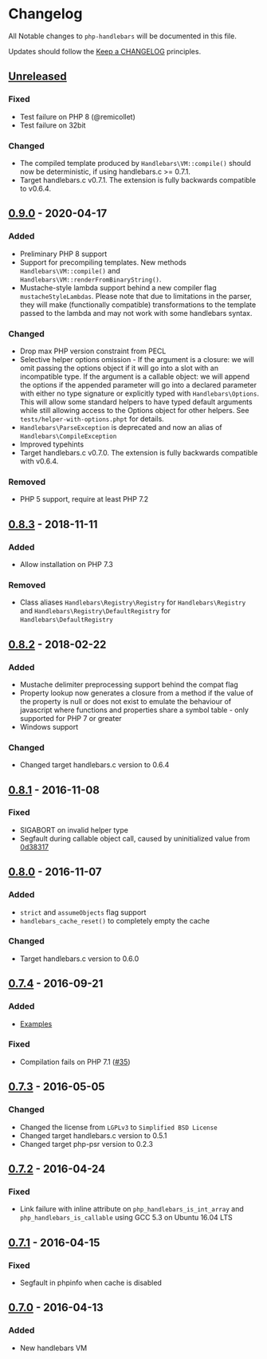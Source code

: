 # Changelog

All Notable changes to `php-handlebars` will be documented in this file.

Updates should follow the [Keep a CHANGELOG](http://keepachangelog.com/) principles.

## [Unreleased]

### Fixed
- Test failure on PHP 8 (@remicollet)
- Test failure on 32bit

### Changed
- The compiled template produced by `Handlebars\VM::compile()` should now be deterministic, if using handlebars.c >= 0.7.1.
- Target handlebars.c v0.7.1. The extension is fully backwards compatible to v0.6.4.

## [0.9.0] - 2020-04-17

### Added
- Preliminary PHP 8 support
- Support for precompiling templates. New methods `Handlebars\VM::compile()` and `Handlebars\VM::renderFromBinaryString()`.
- Mustache-style lambda support behind a new compiler flag `mustacheStyleLambdas`. Please note that due to limitations in
the parser, they will make (functionally compatible) transformations to the template passed to the lambda and may not work
with some handlebars syntax.

### Changed
- Drop max PHP version constraint from PECL
- Selective helper options omission - If the argument is a closure: we will omit passing the options
object if it will go into a slot with an incompatible type. If the argument is a callable object: we will append the
options if the appended parameter will go into a declared parameter with either no type signature or explicitly
typed with `Handlebars\Options`. This will allow some standard helpers to have typed default arguments while still allowing
access to the Options object for other helpers. See `tests/helper-with-options.phpt` for details.
- `Handlebars\ParseException` is deprecated and now an alias of `Handlebars\CompileException`
- Improved typehints
- Target handlebars.c v0.7.0. The extension is fully backwards compatible with v0.6.4.

### Removed
- PHP 5 support, require at least PHP 7.2

## [0.8.3] - 2018-11-11

### Added
- Allow installation on PHP 7.3

### Removed
- Class aliases `Handlebars\Registry\Registry` for `Handlebars\Registry` and `Handlebars\Registry\DefaultRegistry` for `Handlebars\DefaultRegistry`

## [0.8.2] - 2018-02-22

### Added
- Mustache delimiter preprocessing support behind the compat flag
- Property lookup now generates a closure from a method if the value of the property is null or does not exist to emulate the behaviour of javascript where functions and properties share a symbol table - only supported for PHP 7 or greater
- Windows support

### Changed
- Changed target handlebars.c version to 0.6.4

## [0.8.1] - 2016-11-08

### Fixed
- SIGABORT on invalid helper type
- Segfault during callable object call, caused by uninitialized value from [0d38317](https://github.com/jbboehr/php-handlebars/commit/0d38317b983cf7411adc9d93f2f43e0ecab69642u)

## [0.8.0] - 2016-11-07

### Added
- `strict` and `assumeObjects` flag support
- `handlebars_cache_reset()` to completely empty the cache

### Changed
- Target handlebars.c version to 0.6.0

## [0.7.4] - 2016-09-21

### Added
- [Examples](examples)

### Fixed
- Compilation fails on PHP 7.1 ([#35](https://github.com/jbboehr/php-handlebars/pull/35))

## [0.7.3] - 2016-05-05

### Changed
- Changed the license from `LGPLv3` to `Simplified BSD License`
- Changed target handlebars.c version to 0.5.1
- Changed target php-psr version to 0.2.3

## [0.7.2] - 2016-04-24

### Fixed
- Link failure with inline attribute on `php_handlebars_is_int_array` and `php_handlebars_is_callable` using GCC 5.3 on Ubuntu 16.04 LTS


## [0.7.1] - 2016-04-15

### Fixed
- Segfault in phpinfo when cache is disabled

## [0.7.0] - 2016-04-13

### Added
- New handlebars VM


[Unreleased]: https://github.com/jbboehr/php-handlebars/compare/v0.9.0...HEAD
[0.9.0]: https://github.com/jbboehr/php-handlebars/compare/v0.8.3...v0.9.0
[0.8.3]: https://github.com/jbboehr/php-handlebars/compare/v0.8.2...v0.8.3
[0.8.2]: https://github.com/jbboehr/php-handlebars/compare/v0.8.1...v0.8.2
[0.8.1]: https://github.com/jbboehr/php-handlebars/compare/v0.8.0...v0.8.1
[0.8.0]: https://github.com/jbboehr/php-handlebars/compare/v0.7.4...v0.8.0
[0.7.4]: https://github.com/jbboehr/php-handlebars/compare/v0.7.3...v0.7.4
[0.7.3]: https://github.com/jbboehr/php-handlebars/compare/v0.7.2...v0.7.3
[0.7.2]: https://github.com/jbboehr/php-handlebars/compare/v0.7.1...v0.7.2
[0.7.1]: https://github.com/jbboehr/php-handlebars/compare/v0.7.0...v0.7.1
[0.7.0]: https://github.com/jbboehr/php-handlebars/compare/v0.6.1...v0.7.1

